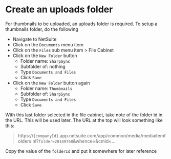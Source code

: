 # Create an uploads folder

For thumbnails to be uploaded, an uploads folder is required. To setup a thumbnails folder, do the following

* Navigate to NetSuite
* Click on the `Documents` menu item
* Click on the `Files` sub menu item > File Cabinet
* Click on the `New Folder` button
  * Folder name: `SharpSync`
  * Subfolder of: nothing
  * Type `Documents and Files`
  * Click `Save`
* Click on the `New Folder` button again
  * Folder name: `Thumbnails`
  * Subfolder of: `SharpSync`
  * Type `Documents and Files`
  * Click `Save`

With this last folder selected in the file cabinet, take note of the folder id in the URL. This will be used later. The URL at the top will look something like this:

> https://`{companyId}`.app.netsuite.com/app/common/media/mediaitemfolders.nl?`folder=20149768`\&whence=\&cmid=...

Copy the value of the `folderId` and put it somewhere for later reference
